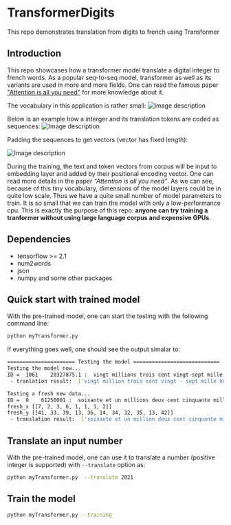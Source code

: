 # TransformerDigits

This repo demonstrates translation from digits to french using Transformer

## Introduction

This repo showcases how a transformer model translate a digital integer to french words. As a popular seq-to-seq model, transformer as well as its variants are used in more and more fields. One can read the famous paper ["Attention is all you need"](https://papers.neurips.cc/paper/7181-attention-is-all-you-need.pdf) for more knowledge about it.

The vocabulary in this application is rather small:
![Image description](https://dev-to-uploads.s3.amazonaws.com/uploads/articles/londcorj05z9k842dc3x.png)

Below is an example how a interger and its translation tokens are coded as sequences:
![Image description](https://dev-to-uploads.s3.amazonaws.com/uploads/articles/iaso2a4lp5v66gkzarck.png)

Padding the sequences to get vectors (vector has fixed length):

![Image description](https://dev-to-uploads.s3.amazonaws.com/uploads/articles/jdt3wylzv4o7gzriw11e.png)

During the training, the text and token vectors from corpus will be input to embedding layer and added by their positional encoding vector. One can read more details in the paper *"Attention is all you need"*. As we can see, because of this tiny vocabulary, dimensions of the model layers could be in quite low scale. Thus we have a quite small number of model parameters to train. It is so small that we can train the model with only a low-performance cpu. This is exactly the purpose of this repo: **anyone can try training a tranformer without using large language corpus and expensive GPUs**.

## Dependencies
* tensorflow >= 2.1
* num2words
* json
* numpy
and some other packages

## Quick start with trained model
With the pre-trained model, one can start the testing with the following command line:

```bash
python myTransformer.py

```

If everything goes well, one should see the output simalar to:

```bash
====================== Testing the model ============================
Testing the model now...
ID =  1061    20327875.1 :  vingt millions trois cent vingt-sept mille huit cent soixante-quinze virgule un
 - tranlation result:  ['vingt million trois cent vingt - sept mille huit cent soixante - quinze virgule un <END> <END> <END> ... <END> <END>']

Testing a fresh new data...
ID =  0    61250001 :  soixante et un millions deux cent cinquante mille un
fresh_x [[7, 2, 3, 6, 1, 1, 1, 2]]
fresh_y [[41, 33, 39, 13, 36, 14, 34, 32, 35, 13, 42]]
 - translation result:  ['soixante et un million deux cent cinquante mille un <END> <END> <END> ... <END> <END> <END> <END>']
```


## Translate an input number
With the pre-trained model, one can use it to translate a number (positive integer is supported)  with `--translate` option as:


```bash
python myTransformer.py  --translate 2021

```


## Train the model
```bash
python myTransformer.py --training
```

